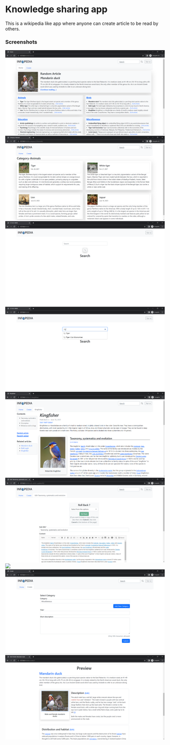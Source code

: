 <h1>Knowledge sharing app</h1>
<p>This is a wikipedia like app where anyone can create article to be read by others.</p>
<h3>Screenshots</h3>
<img src="Screenshots/home.png">
<img src="Screenshots/categories.png">
<img src="Screenshots/search1.png">
<img src="Screenshots/search.png">
<img src="Screenshots/article.png">
<img src="Screenshots/article-update.png">
<img src="Screenshots/article-update2.png">
<img src="Screenshots/article-create.png">
<img src="Screenshots/preview.png">


